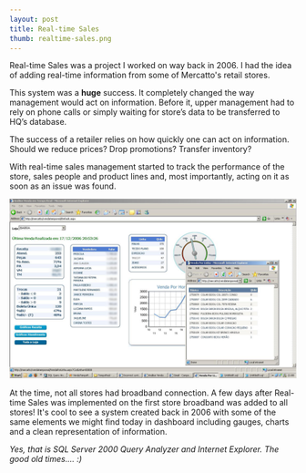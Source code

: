 ```yaml
---
layout: post
title: Real-time Sales
thumb: realtime-sales.png
---
```


Real-time Sales was a project I worked on way back in 2006. I had the idea of adding real-time information from some of Mercatto's retail stores.

This system was a **huge** success. It completely changed the way management would act on information. Before it, upper management had to rely on phone calls or simply waiting for store’s data to be transferred to HQ’s database.

The success of a retailer relies on how quickly one can act on information. Should we reduce prices? Drop promotions? Transfer inventory?

With real-time sales management started to track the performance of the store, sales people and product lines and, most importantly, acting on it as soon as an issue was found.

![Realtime Sales](/public/vtr.png)

At the time, not all stores had broadband connection. A few days after
Real-time Sales was implemented on the first store broadband was added to all
stores! It's cool to see a system created back in 2006 with some of the same
elements we might find today in dashboard including gauges, charts and a clean representation of information.

*Yes, that is SQL Server 2000 Query Analyzer and Internet Explorer. The good
old times.... :)*
